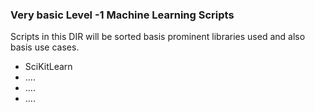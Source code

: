 ### Very basic Level -1 Machine Learning Scripts 
Scripts in this DIR will be sorted basis prominent libraries used and also basis use cases. 

- SciKitLearn 
- ....
- ....
- ....
